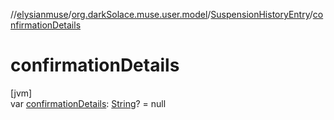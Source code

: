 //[elysianmuse](../../../index.md)/[org.darkSolace.muse.user.model](../index.md)/[SuspensionHistoryEntry](index.md)/[confirmationDetails](confirmation-details.md)

# confirmationDetails

[jvm]\
var [confirmationDetails](confirmation-details.md): [String](https://kotlinlang.org/api/latest/jvm/stdlib/kotlin/-string/index.html)? = null
